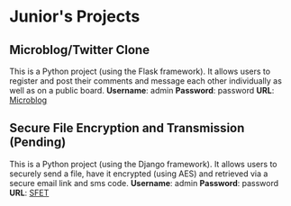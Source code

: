# Junior's Projects


## Microblog/Twitter Clone
This is a Python project (using the Flask framework). It allows users to register and post their comments and message each other individually as well as on a public board. 
**Username**: admin
**Password**: password
**URL**: [Microblog](https://flask-junior-demo.herokuapp.com/)


## Secure File Encryption and Transmission (Pending)
This is a Python project (using the Django framework). It allows users to securely send a file, have it encrypted (using AES) and retrieved via a secure email link and sms code.
**Username**: admin
**Password**: password
**URL**: [SFET](https://i.ibb.co/wcty7JK/wip.jpg)
